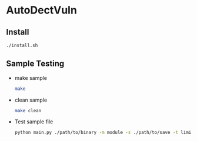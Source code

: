 # AutoDectVuln

## Install

```sh
./install.sh
```

## Sample Testing

- make sample
    ```sh
    make
    ```
- clean sample
    ```sh
    make clean
    ```
- Test sample file 
    ```sh
    python main.py ./path/to/binary -m module -s ./path/to/save -t limit_time
    ```
